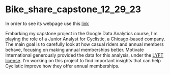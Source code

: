 # Bike_share_capstone_12_29_23

In order to see its webpage use this [link](https://raw.githack.com/OlaposiO/Bike_share_capstone_12_29_23/master/Bike_share_capstone.html)

Embarking my capstone project in the Google Data Analytics course, I'm playing the role of a Junior Analyst for Cyclistic, a Chicago-based company. The main goal is to carefully look at how casual riders and annual members behave, focusing on making annual memberships better.
Motivate International generously provided the data for this analysis, under the [LYFT license](https://divvybikes.com/data-license-agreement). I'm working on this project to find important insights that can help Cyclistic improve how they offer annual memberships.

